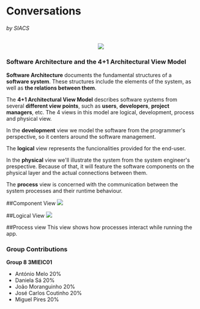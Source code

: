# Conversations 
###### by SIACS

<p align="center">
  <img src="http://i.imgur.com/Bbe2WZk.png">
</p>

### Software Architecture and the 4+1 Architectural View Model

**Software Architecture** documents the fundamental structures of a **software system**. These structures include the elements of the system, as well as **the relations between them**.

The **4+1 Architectural View Model** describes software systems from several **different view points**, such as **users**, **developers**, **project managers**, etc. The 4 views in this model are logical, development, process and physical view.

In the **development** view we model the software from the programmer's perspective, so it centers around the software management.

The **logical** view represents the funcionalities provided for the end-user.

In the **physical** view we'll illustrate the system from the system engineer's prespective. Because of that, it will feature the software components on the physical layer and the actual connections between them.

The **process** view is concerned with the communication between the system processes and their runtime behaviour.

##Component View
  <img src="http://imgur.com/o5x9cGo.png">

##Logical View
  <img src="http://i.imgur.com/6WrGNuk.jpg">

##Process view
This view shows how processes interact while running the app.

### Group Contributions
**Group 8 3MIEIC01**
- António Melo 20%
- Daniela Sá 20%
- João Moranguinho 20%
- José Carlos Coutinho 20%
- Miguel Pires 20%

